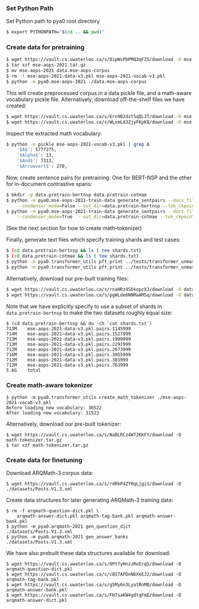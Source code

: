 ### Set Python Path
Set Python path to pya0 root directory
```sh
$ export PYTHONPATH="$(cd .. && pwd)"
```

### Create data for pretraining
```sh
$ wget https://vault.cs.uwaterloo.ca/s/8ipWsPbPMQ3qFZS/download -O mse-aops-2021.tar.gz
$ tar xzf mse-aops-2021.tar.gz
$ mv mse-aops-2021 data.mse-aops-corpus
$ rm -f mse-aops-2021-data-v3.pkl mse-aops-2021-vocab-v3.pkl
$ python -m pya0.mse-aops-2021 ./data.mse-aops-corpus
```
This will create preprocessed corpus in a data pickle file, and a math-aware vocabulary pickle file.
Alternatively, download off-the-shelf files we have created:
```sh
$ wget https://vault.cs.uwaterloo.ca/s/Ern9B2dzt5qQL3T/download -O mse-aops-2021-data-v3.pkl
$ wget https://vault.cs.uwaterloo.ca/s/WLxmLd3ZjyFKpK8/download -O mse-aops-2021-vocab-v3.pkl
```

Inspect the extracted math vocabulary:
```sh
$ python -m pickle mse-aops-2021-vocab-v3.pkl | grep A
	'$A$': 5777275,
	'$Alpha$': 13,
	'$And$': 7313,
	'$Arrowvert$': 270,
```

Now, create sentence pairs for pretraining. One for BERT-NSP and the other for in-document contrastive spans:
```sh
$ mkdir -p data.pretrain-bertnsp data.pretrain-cotmae
$ python -m pya0.mse-aops-2021-train-data generate_sentpairs --docs_file ./mse-aops-2021-data-v3.pkl \
    --condenser_mode=False --out_dir=data.pretrain-bertnsp --tok_ckpoint ./math-tokenizer
$ python -m pya0.mse-aops-2021-train-data generate_sentpairs --docs_file ./mse-aops-2021-data-v3.pkl \
    --condenser_mode=True  --out_dir=data.pretrain-cotmae --tok_ckpoint ./math-tokenizer
```
(See the next section for how to create math-tokenizer)

Finally, generate text files which specify training shards and test cases:
```sh
$ (cd data.pretrain-bertnsp && ls | tee shards.txt)
$ (cd data.pretrain-cotmae && ls | tee shards.txt)
$ python -m pya0.transformer_utils pft_print ../tests/transformer_unmask.txt > data.pretrain-bertnsp/test.txt
$ python -m pya0.transformer_utils pft_print ../tests/transformer_unmask.txt > data.pretrain-cotmae/test.txt
```

Alternatively, download our pre-built training files:
```sh
$ wget https://vault.cs.uwaterloo.ca/s/rnaHRz4SbkopzXJ/download -O data.pretrain-bertnsp.tar.gz
$ wget https://vault.cs.uwaterloo.ca/s/pgWLde6NNMaAM5q/download -O data.pretrain-cotmae.tar.gz
```
Note that we have explicitly specify to use a subset of shards in `data.pretrain-bertnsp` to make the two datasets roughly equal size:
```
$ (cd data.pretrain-bertnsp && du -ch `cat shards.txt`)
713M    mse-aops-2021-data-v3.pkl.pairs.1145999
714M    mse-aops-2021-data-v3.pkl.pairs.1527999
713M    mse-aops-2021-data-v3.pkl.pairs.1909999
713M    mse-aops-2021-data-v3.pkl.pairs.2291999
712M    mse-aops-2021-data-v3.pkl.pairs.2673999
716M    mse-aops-2021-data-v3.pkl.pairs.3055999
712M    mse-aops-2021-data-v3.pkl.pairs.381999
712M    mse-aops-2021-data-v3.pkl.pairs.763999
5.6G    total
```

### Create math-aware tokenizer
```
$ python -m pya0.transformer_utils create_math_tokenizer ./mse-aops-2021-vocab-v3.pkl
Before loading new vocabulary: 30522
After loading new vocabulary: 31523
```

Alternatively, download our pre-built tokenizer:
```
$ wget https://vault.cs.uwaterloo.ca/s/NaBLRCz4W72KKFY/download -O math-tokenizer.tar.gz
$ tar xzf math-tokenizer.tar.gz
```

### Create data for finetuning
Download ARQMath-3 corpus data:
```
$ wget https://vault.cs.uwaterloo.ca/s/rdRkP4ZYRqLjgiS/download -O ./datasets/Posts.V1.3.xml
```

Create data structures for later generating ARQMath-3 training data:
```
$ rm -f arqmath-question-dict.pkl \
    arqmath-answer-dict.pkl arqmath-tag-bank.pkl arqmath-answer-bank.pkl
$ python -m pya0.arqmath-2021 gen_question_dict ./datasets/Posts.V1.3.xml
$ python -m pya0.arqmath-2021 gen_answer_banks ./datasets/Posts.V1.3.xml
```

We have also prebuilt these data structures available for download:
```
$ wget https://vault.cs.uwaterloo.ca/s/8PtfyHnzzReErqS/download -O arqmath-question-dict.pkl
$ wget https://vault.cs.uwaterloo.ca/s/c8STAPDnN6XeEJ2/download -O arqmath-tag-bank.pkl
$ wget https://vault.cs.uwaterloo.ca/s/g5My6n3LyatRnMB/download -O arqmath-answer-bank.pkl
$ wget https://vault.cs.uwaterloo.ca/s/FH7saKW4gdtqFmE/download -O arqmath-answer-dict.pkl
```
